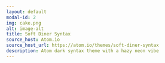 ```yaml
---
layout: default
modal-id: 2
img: cake.png
alt: image-alt
title: Soft Diner Syntax
source_host: Atom.io
source_host_url: https://atom.io/themes/soft-diner-syntax
description: Atom dark syntax theme with a hazy neon vibe
---
```

